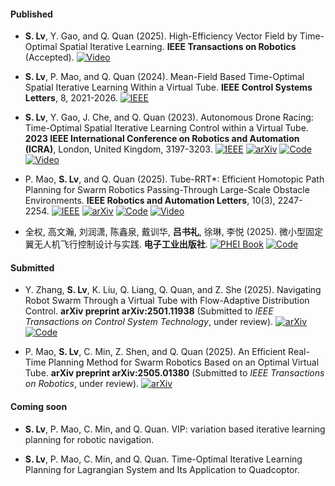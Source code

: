 #### Published

- <strong>S. Lv</strong>, Y. Gao, and Q. Quan (2025). High-Efficiency Vector Field by Time-Optimal Spatial Iterative Learning. <strong>IEEE Transactions on Robotics</strong> (Accepted). 
[![Video](https://img.shields.io/badge/Youtube-8A2BE2)](https://www.youtube.com/watch?v=2SIlN8J5JVo)


- <strong>S. Lv</strong>, P. Mao, and Q. Quan (2024). Mean-Field Based Time-Optimal Spatial Iterative Learning Within a Virtual Tube. <strong>IEEE Control Systems Letters</strong>, 8, 2021-2026. 
[![IEEE](https://img.shields.io/badge/IEEE-%23007C9B)](https://ieeexplore.ieee.org/abstract/document/10589420)

- <strong>S. Lv</strong>, Y. Gao, J. Che, and Q. Quan (2023). Autonomous Drone Racing: Time-Optimal Spatial Iterative Learning Control within a Virtual Tube. <strong>2023 IEEE International Conference on Robotics and Automation (ICRA)</strong>, London, United Kingdom, 3197-3203. 
[![IEEE](https://img.shields.io/badge/IEEE-%23007C9B)](https://ieeexplore.ieee.org/abstract/document/10161383) [![arXiv](https://img.shields.io/badge/arXiv-b31b1b)](https://arxiv.org/abs/2306.15992) [![Code](https://img.shields.io/badge/Code-blue)](https://gitee.com/rfly_buaa/control-within-virtual-tubes) [![Video](https://img.shields.io/badge/Youtube-8A2BE2)](https://www.youtube.com/watch?v=qGTPGCLu2UQ&t=6s)

- P. Mao, <strong>S. Lv</strong>, and Q. Quan (2025). Tube-RRT*: Efficient Homotopic Path Planning for Swarm Robotics Passing-Through Large-Scale Obstacle Environments. <strong>IEEE Robotics and Automation Letters</strong>, 10(3), 2247-2254. [![IEEE](https://img.shields.io/badge/IEEE-%23007C9B)](https://ieeexplore.ieee.org/abstract/document/10844529/)  [![arXiv](https://img.shields.io/badge/arXiv-b31b1b)](https://arxiv.org/abs/2404.09200) [![Code](https://img.shields.io/badge/Code-blue)](https://github.com/MorePanda123/TubeRRT) [![Video](https://img.shields.io/badge/Youtube-8A2BE2)](https://www.youtube.com/watch?v=xDccyfEWrNc)

- 全权, 高文瀚, 刘润潇, 陈鑫泉, 戴训华, <strong>吕书礼</strong>, 徐琳, 李悦 (2025). 微小型固定翼无人机飞行控制设计与实践. <strong>电子工业出版社</strong>. [![PHEI Book](https://img.shields.io/badge/Buy-2A5CAA?logo=azurepipelines&logoColor=white)](https://www.phei.com.cn/module/goods/wssd_content.jsp?bookid=67746) [![Code](https://img.shields.io/badge/Code-blue)](https://rflysim.com/doc/zh/C/5.FW_Book.html)

#### Submitted

- Y. Zhang, <strong>S. Lv</strong>, K. Liu, Q. Liang, Q. Quan, and Z. She (2025). Navigating Robot Swarm Through a Virtual Tube with Flow-Adaptive Distribution Control. <strong>arXiv preprint arXiv:2501.11938</strong> (Submitted to <i>IEEE Transactions on Control System Technology</i>, under review). [![arXiv](https://img.shields.io/badge/arXiv-b31b1b)](https://arxiv.org/abs/2501.11938) [![Code](https://img.shields.io/badge/Code-blue)](https://github.com/Yongwei-Zhang/Narrow-Virtual-Tube-Navigation)

- P. Mao, <strong>S. Lv</strong>, C. Min, Z. Shen, and Q. Quan (2025). An Efficient Real-Time Planning Method for Swarm Robotics Based on an Optimal Virtual Tube. <strong>arXiv preprint arXiv:2505.01380</strong> (Submitted to <i>IEEE Transactions on Robotics</i>, under review).  [![arXiv](https://img.shields.io/badge/arXiv-b31b1b)](https://arxiv.org/abs/2505.01380)

#### Coming soon

- <strong>S. Lv</strong>, P. Mao, C. Min, and Q. Quan. VIP: variation based iterative learning planning for robotic navigation.

- <strong>S. Lv</strong>, P. Mao, C. Min, and Q. Quan. Time-Optimal Iterative Learning Planning for Lagrangian System and Its Application to Quadcoptor.
